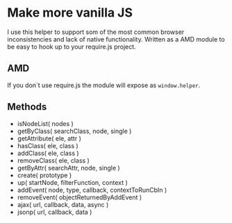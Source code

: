 # Make more vanilla JS
I use this helper to support som of the most common browser inconsistencies and lack of native functionality. Written as a AMD module to be easy to hook up to your require.js project.

## AMD
If you don´t use require.js the module will expose as <code>window.helper</code>.

## Methods
- isNodeList( nodes )
- getByClass( searchClass, node, single )
- getAttribute( ele, attr )
- hasClass( ele, class )
- addClass( ele, class )
- removeClass( ele, class )
- getByAttr( searchAttr, node, single )
- create( prototype )
- up( startNode, filterFunction, context )
- addEvent( node, type, callback, contextToRunCbIn )
- removeEvent( objectReturnedByAddEvent )
- ajax( url, callback, data, async )
- jsonp( url, callback, data )